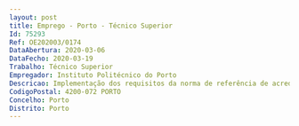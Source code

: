 ```yaml
--- 
layout: post
title: Emprego - Porto - Técnico Superior
Id: 75293
Ref: OE202003/0174
DataAbertura: 2020-03-06
DataFecho: 2020-03-19
Trabalho: Técnico Superior
Empregador: Instituto Politécnico do Porto
Descricao: Implementação dos requisitos da norma de referência de acreditação de Laboratórios NP EN ISO IEC 17025 2018  Planificação e recolha de amostras nomeadamente águas residuais, de piscinas, de consumo humano, e águas industriais (torres de arrefecimento, circuitos de climatização, etc.), lamas e resíduos sólidos e ainda colheita de amostras de controlo de Legionella em redes prediais, de complexos desportivos e  industriais, etc.  Implementação e desenvolvimento de métodos analíticos clássicos e instrumentais  Estudo e acompanhamento do controlo de qualidade de todos os métodos laboratoriais  Domínio das seguintes técnicas analíticas  Titulimetria, Gravimetria, Potenciometria, Espetrofotometria de Absorção Molecular, Espetrofotometria de Absorção Atómica de chama, com vapor frio e com geração de hidretos  Verificação e calibração do equipamento de laboratório e gestão respetivos dos planos  Realização de ensaios de campo, apoio técnico e esclarecimento de dúvidas in situ no âmbito do controlo de águas de piscinas  Realização de ensaios de campo, apoio técnico e esclarecimento de dúvidas in situ no âmbito do controlo de águas com vista à prevenção de Legionella  Realização, planificação, supervisão e validação de ensaios laboratoriais.
CodigoPostal: 4200-072 PORTO
Concelho: Porto
Distrito: Porto
--- 
```

